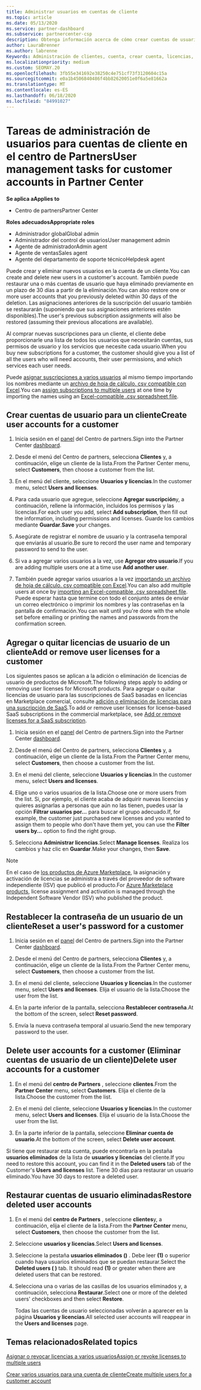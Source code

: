 ```yaml
---
title: Administrar usuarios en cuentas de cliente
ms.topic: article
ms.date: 05/13/2020
ms.service: partner-dashboard
ms.subservice: partnercenter-csp
description: Obtenga información acerca de cómo crear cuentas de usuario para un cliente, agregar o quitar licencias de usuario, restablecer contraseñas de usuario, eliminar cuentas de usuario o restaurarlas.
author: LauraBrenner
ms.author: labrenne
Keywords: Administración de clientes, cuenta, crear cuenta, licencias, asignar licencia, administración de usuarios, contraseña, restablecer contraseña, cambiar contraseña
ms.localizationpriority: medium
ms.custom: SEOMAY.20
ms.openlocfilehash: 3fb55e341692e38250c4e751cf73f3120604c15a
ms.sourcegitcommit: e0a1b4506840486f4bb82620051e0f6a5e81662a
ms.translationtype: MT
ms.contentlocale: es-ES
ms.lasthandoff: 06/18/2020
ms.locfileid: "84991027"
---
```

# <a name="user-management-tasks-for-customer-accounts-in-partner-center"></a><span data-ttu-id="7f027-104">Tareas de administración de usuarios para cuentas de cliente en el centro de Partners</span><span class="sxs-lookup"><span data-stu-id="7f027-104">User management tasks for customer accounts in Partner Center</span></span>

<span data-ttu-id="7f027-105">**Se aplica a**</span><span class="sxs-lookup"><span data-stu-id="7f027-105">**Applies to**</span></span>

- <span data-ttu-id="7f027-106">Centro de partners</span><span class="sxs-lookup"><span data-stu-id="7f027-106">Partner Center</span></span>

<span data-ttu-id="7f027-107">**Roles adecuados**</span><span class="sxs-lookup"><span data-stu-id="7f027-107">**Appropriate roles**</span></span>

- <span data-ttu-id="7f027-108">Administrador global</span><span class="sxs-lookup"><span data-stu-id="7f027-108">Global admin</span></span>
- <span data-ttu-id="7f027-109">Administrador del control de usuarios</span><span class="sxs-lookup"><span data-stu-id="7f027-109">User management admin</span></span>
- <span data-ttu-id="7f027-110">Agente de administrador</span><span class="sxs-lookup"><span data-stu-id="7f027-110">Admin agent</span></span>
- <span data-ttu-id="7f027-111">Agente de ventas</span><span class="sxs-lookup"><span data-stu-id="7f027-111">Sales agent</span></span>
- <span data-ttu-id="7f027-112">Agente del departamento de soporte técnico</span><span class="sxs-lookup"><span data-stu-id="7f027-112">Helpdesk agent</span></span>

<span data-ttu-id="7f027-113">Puede crear y eliminar nuevos usuarios en la cuenta de un cliente.</span><span class="sxs-lookup"><span data-stu-id="7f027-113">You can create and delete new users in a customer's account.</span></span> <span data-ttu-id="7f027-114">También puede restaurar una o más cuentas de usuario que haya eliminado previamente en un plazo de 30 días a partir de la eliminación.</span><span class="sxs-lookup"><span data-stu-id="7f027-114">You can also restore one or more user accounts that you previously deleted within 30 days of the deletion.</span></span> <span data-ttu-id="7f027-115">Las asignaciones anteriores de la suscripción del usuario también se restaurarán (suponiendo que sus asignaciones anteriores estén disponibles).</span><span class="sxs-lookup"><span data-stu-id="7f027-115">The user's previous subscription assignments will also be restored (assuming their previous allocations are available).</span></span>

<span data-ttu-id="7f027-116">Al comprar nuevas suscripciones para un cliente, el cliente debe proporcionarle una lista de todos los usuarios que necesitarán cuentas, sus permisos de usuario y los servicios que necesite cada usuario.</span><span class="sxs-lookup"><span data-stu-id="7f027-116">When you buy new subscriptions for a customer, the customer should give you a list of all the users who will need accounts, their user permissions, and which services each user needs.</span></span>  

<span data-ttu-id="7f027-117">Puede [asignar suscripciones a varios usuarios](bulk-license-provisioning-for-multiple-users.md) al mismo tiempo importando los nombres mediante un [archivo de hoja de cálculo. csv compatible con Excel](adding-multiple-users-to-a-customer-account.md).</span><span class="sxs-lookup"><span data-stu-id="7f027-117">You can [assign subscriptions to multiple users](bulk-license-provisioning-for-multiple-users.md) at one time by importing the names using an [Excel-compatible .csv spreadsheet file](adding-multiple-users-to-a-customer-account.md).</span></span>

<a href="" id="createuseraccounts"></a>

## <a name="create-user-accounts-for-a-customer"></a><span data-ttu-id="7f027-118">Crear cuentas de usuario para un cliente</span><span class="sxs-lookup"><span data-stu-id="7f027-118">Create user accounts for a customer</span></span>

1. <span data-ttu-id="7f027-119">Inicia sesión en el [panel](https://partner.microsoft.com/dashboard) del Centro de partners.</span><span class="sxs-lookup"><span data-stu-id="7f027-119">Sign into the Partner Center [dashboard](https://partner.microsoft.com/dashboard).</span></span>

2. <span data-ttu-id="7f027-120">Desde el menú del Centro de partners, selecciona **Clientes** y, a continuación, elige un cliente de la lista.</span><span class="sxs-lookup"><span data-stu-id="7f027-120">From the Partner Center menu, select **Customers**, then choose a customer from the list.</span></span>

3. <span data-ttu-id="7f027-121">En el menú del cliente, seleccione **Usuarios y licencias**.</span><span class="sxs-lookup"><span data-stu-id="7f027-121">In the customer menu, select **Users and licenses**.</span></span>

4. <span data-ttu-id="7f027-122">Para cada usuario que agregue, seleccione **Agregar suscripción**y, a continuación, rellene la información, incluidos los permisos y las licencias.</span><span class="sxs-lookup"><span data-stu-id="7f027-122">For each user you add, select **Add subscription**, then fill out the information, including permissions and licenses.</span></span> <span data-ttu-id="7f027-123">Guarde los cambios mediante **Guardar**.</span><span class="sxs-lookup"><span data-stu-id="7f027-123">**Save** your changes.</span></span>

5. <span data-ttu-id="7f027-124">Asegúrate de registrar el nombre de usuario y la contraseña temporal que enviarás al usuario.</span><span class="sxs-lookup"><span data-stu-id="7f027-124">Be sure to record the user name and temporary password to send to the user.</span></span>

6. <span data-ttu-id="7f027-125">Si va a agregar varios usuarios a la vez, use **Agregar otro usuario**.</span><span class="sxs-lookup"><span data-stu-id="7f027-125">If you are adding multiple users one at a time use **Add another user**.</span></span>

7. <span data-ttu-id="7f027-126">También puede agregar varios usuarios a la vez [importando un archivo de hoja de cálculo. csv compatible con Excel](adding-multiple-users-to-a-customer-account.md).</span><span class="sxs-lookup"><span data-stu-id="7f027-126">You can also add multiple users at once by [importing an Excel-compatible .csv spreadsheet file](adding-multiple-users-to-a-customer-account.md).</span></span> <span data-ttu-id="7f027-127">Puede esperar hasta que termine con todo el conjunto antes de enviar un correo electrónico o imprimir los nombres y las contraseñas en la pantalla de confirmación.</span><span class="sxs-lookup"><span data-stu-id="7f027-127">You can wait until you're done with the whole set before emailing or printing the names and passwords from the confirmation screen.</span></span>

<a href="" id="userlicensing"></a>

## <a name="add-or-remove-user-licenses-for-a-customer"></a><span data-ttu-id="7f027-128">Agregar o quitar licencias de usuario de un cliente</span><span class="sxs-lookup"><span data-stu-id="7f027-128">Add or remove user licenses for a customer</span></span>

<span data-ttu-id="7f027-129">Los siguientes pasos se aplican a la adición o eliminación de licencias de usuario de productos de Microsoft.</span><span class="sxs-lookup"><span data-stu-id="7f027-129">The following steps apply to adding or removing user licenses for Microsoft products.</span></span> <span data-ttu-id="7f027-130">Para agregar o quitar licencias de usuario para las suscripciones de SaaS basadas en licencias en Marketplace comercial, consulte [adición o eliminación de licencias para una suscripción de SaaS](csp-commercial-marketplace-manage.md#add-or-remove-licenses-for-a-saas-subscription).</span><span class="sxs-lookup"><span data-stu-id="7f027-130">To add or remove user licenses for license-based SaaS subscriptions in the commercial marketplace, see [Add or remove licenses for a SaaS subscription](csp-commercial-marketplace-manage.md#add-or-remove-licenses-for-a-saas-subscription).</span></span>

1. <span data-ttu-id="7f027-131">Inicia sesión en el [panel](https://partner.microsoft.com/dashboard) del Centro de partners.</span><span class="sxs-lookup"><span data-stu-id="7f027-131">Sign into the Partner Center [dashboard](https://partner.microsoft.com/dashboard).</span></span>

2. <span data-ttu-id="7f027-132">Desde el menú del Centro de partners, selecciona **Clientes** y, a continuación, elige un cliente de la lista.</span><span class="sxs-lookup"><span data-stu-id="7f027-132">From the Partner Center menu, select **Customers**, then choose a customer from the list.</span></span>

3. <span data-ttu-id="7f027-133">En el menú del cliente, seleccione **Usuarios y licencias**.</span><span class="sxs-lookup"><span data-stu-id="7f027-133">In the customer menu, select **Users and licenses**.</span></span>

4. <span data-ttu-id="7f027-134">Elige uno o varios usuarios de la lista.</span><span class="sxs-lookup"><span data-stu-id="7f027-134">Choose one or more users from the list.</span></span> <span data-ttu-id="7f027-135">Si, por ejemplo, el cliente acaba de adquirir nuevas licencias y quieres asignarlas a personas que aún no las tienen, puedes usar la opción **Filtrar usuarios por...** para buscar el grupo adecuado.</span><span class="sxs-lookup"><span data-stu-id="7f027-135">If, for example, the customer just purchased new licenses and you wanted to assign them to people who don't have them yet, you can use the **Filter users by...** option to find the right group.</span></span>

5. <span data-ttu-id="7f027-136">Selecciona **Administrar licencias**.</span><span class="sxs-lookup"><span data-stu-id="7f027-136">Select **Manage licenses**.</span></span> <span data-ttu-id="7f027-137">Realiza los cambios y haz clic en **Guardar**.</span><span class="sxs-lookup"><span data-stu-id="7f027-137">Make your changes, then **Save**.</span></span>

> [!NOTE]
> <span data-ttu-id="7f027-138">En el caso de [los productos de Azure Marketplace](csp-commercial-marketplace-manage.md#assign-licenses-and-activate-a-subscription-on-behalf-of-a-customer), la asignación y activación de licencias se administra a través del proveedor de software independiente (ISV) que publicó el producto.</span><span class="sxs-lookup"><span data-stu-id="7f027-138">For [Azure Marketplace products](csp-commercial-marketplace-manage.md#assign-licenses-and-activate-a-subscription-on-behalf-of-a-customer), license assignment and activation is managed through the Independent Software Vendor (ISV) who published the product.</span></span>

<a href="" id="resetpassword"></a>

## <a name="reset-a-users-password-for-a-customer"></a><span data-ttu-id="7f027-139">Restablecer la contraseña de un usuario de un cliente</span><span class="sxs-lookup"><span data-stu-id="7f027-139">Reset a user's password for a customer</span></span>

1. <span data-ttu-id="7f027-140">Inicia sesión en el [panel](https://partner.microsoft.com/dashboard) del Centro de partners.</span><span class="sxs-lookup"><span data-stu-id="7f027-140">Sign into the Partner Center [dashboard](https://partner.microsoft.com/dashboard).</span></span>

2. <span data-ttu-id="7f027-141">Desde el menú del Centro de partners, selecciona **Clientes** y, a continuación, elige un cliente de la lista.</span><span class="sxs-lookup"><span data-stu-id="7f027-141">From the Partner Center menu, select **Customers**, then choose a customer from the list.</span></span>

3.  <span data-ttu-id="7f027-142">En el menú del cliente, seleccione **Usuarios y licencias**.</span><span class="sxs-lookup"><span data-stu-id="7f027-142">In the customer menu, select **Users and licenses**.</span></span> <span data-ttu-id="7f027-143">Elija el usuario de la lista.</span><span class="sxs-lookup"><span data-stu-id="7f027-143">Choose the user from the list.</span></span>

4.  <span data-ttu-id="7f027-144">En la parte inferior de la pantalla, selecciona **Restablecer contraseña**.</span><span class="sxs-lookup"><span data-stu-id="7f027-144">At the bottom of the screen, select **Reset password**.</span></span> 

5.  <span data-ttu-id="7f027-145">Envía la nueva contraseña temporal al usuario.</span><span class="sxs-lookup"><span data-stu-id="7f027-145">Send the new temporary password to the user.</span></span>

<a href="" id="deleteuseraccounts"></a>

## <a name="delete-user-accounts-for-a-customer"></a><span data-ttu-id="7f027-146">Delete user accounts for a customer (Eliminar cuentas de usuario de un cliente)</span><span class="sxs-lookup"><span data-stu-id="7f027-146">Delete user accounts for a customer</span></span>

1.  <span data-ttu-id="7f027-147">En el menú del **centro de Partners** , seleccione **clientes**.</span><span class="sxs-lookup"><span data-stu-id="7f027-147">From the **Partner Center** menu, select **Customers**.</span></span> <span data-ttu-id="7f027-148">Elija el cliente de la lista.</span><span class="sxs-lookup"><span data-stu-id="7f027-148">Choose the customer from the list.</span></span>

2.  <span data-ttu-id="7f027-149">En el menú del cliente, seleccione **Usuarios y licencias**.</span><span class="sxs-lookup"><span data-stu-id="7f027-149">In the customer menu, select **Users and licenses**.</span></span> <span data-ttu-id="7f027-150">Elija el usuario de la lista.</span><span class="sxs-lookup"><span data-stu-id="7f027-150">Choose the user from the list.</span></span>

3.  <span data-ttu-id="7f027-151">En la parte inferior de la pantalla, seleccione **Eliminar cuenta de usuario**.</span><span class="sxs-lookup"><span data-stu-id="7f027-151">At the bottom of the screen, select **Delete user account**.</span></span>

<span data-ttu-id="7f027-152">Si tiene que restaurar esta cuenta, puede encontrarla en la pestaña **usuarios eliminados** de la lista de **usuarios y licencias** del cliente.</span><span class="sxs-lookup"><span data-stu-id="7f027-152">If you need to restore this account, you can find it in the **Deleted users** tab of the Customer's **Users and licenses** list.</span></span> <span data-ttu-id="7f027-153">Tiene 30 días para restaurar un usuario eliminado.</span><span class="sxs-lookup"><span data-stu-id="7f027-153">You have 30 days to restore a deleted user.</span></span>

<a href="" id="restoreuseraccounts"></a>

## <a name="restore-deleted-user-accounts"></a><span data-ttu-id="7f027-154">Restaurar cuentas de usuario eliminadas</span><span class="sxs-lookup"><span data-stu-id="7f027-154">Restore deleted user accounts</span></span>

1.  <span data-ttu-id="7f027-155">En el menú del **centro de Partners** , seleccione **clientes**y, a continuación, elija el cliente de la lista.</span><span class="sxs-lookup"><span data-stu-id="7f027-155">From the **Partner Center** menu, select **Customers**, then choose the customer from the list.</span></span>

2.  <span data-ttu-id="7f027-156">Seleccione **usuarios y licencias**.</span><span class="sxs-lookup"><span data-stu-id="7f027-156">Select **Users and licenses**.</span></span>

3.  <span data-ttu-id="7f027-157">Seleccione la pestaña **usuarios eliminados ()** . Debe leer **(1)** o superior cuando haya usuarios eliminados que se puedan restaurar.</span><span class="sxs-lookup"><span data-stu-id="7f027-157">Select the **Deleted users ( )** tab. It should read **(1)** or greater when there are deleted users that can be restored.</span></span>

4.  <span data-ttu-id="7f027-158">Selecciona una o varias de las casillas de los usuarios eliminados y, a continuación, selecciona **Restaurar**.</span><span class="sxs-lookup"><span data-stu-id="7f027-158">Select one or more of the deleted users' checkboxes and then select **Restore**.</span></span>

    <span data-ttu-id="7f027-159">Todas las cuentas de usuario seleccionadas volverán a aparecer en la página **Usuarios y licencias**.</span><span class="sxs-lookup"><span data-stu-id="7f027-159">All selected user accounts will reappear in the **Users and licenses** page.</span></span>

## <a name="related-topics"></a><span data-ttu-id="7f027-160">Temas relacionados</span><span class="sxs-lookup"><span data-stu-id="7f027-160">Related topics</span></span>


[<span data-ttu-id="7f027-161">Asignar o revocar licencias a varios usuarios</span><span class="sxs-lookup"><span data-stu-id="7f027-161">Assign or revoke licenses to multiple users</span></span>](bulk-license-provisioning-for-multiple-users.md)

[<span data-ttu-id="7f027-162">Crear varios usuarios para una cuenta de cliente</span><span class="sxs-lookup"><span data-stu-id="7f027-162">Create multiple users for a customer account</span></span>](adding-multiple-users-to-a-customer-account.md)